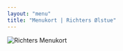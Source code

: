 ```yaml
---
layout: "menu"
title: "Menukort | Richters Ølstue"
---
```

![Richters Menukort](/images/menu-kort.jpg)